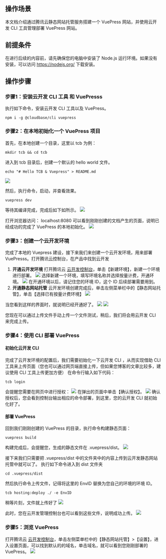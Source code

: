 ## 操作场景
本文档介绍通过腾讯云静态网站托管服务搭建一个 VuePress 网站，并使用云开发 CLI 工具管理部署 VuePress 网站。

## 前提条件
在进行后续的内容前，请先确保您的电脑中安装了 Node.js 运行环境。如果没有安装，可以访问 https://nodejs.org/ 下载安装。

## 操作步骤
### 步骤1：安装云开发 CLI 工具 和 VuePresss
执行如下命令，安装云开发 CLI 工具以及 VuePress。
```
npm i -g @cloudbase/cli vuepress
```

### 步骤2：在本地初始化一个 VuePress 项目
首先，在本地创建一个目录，这里以 tcb 为例：
```
mkdir tcb && cd tcb
```
进入到 tcb 目录后，创建一个默认的 hello world 文件。
```
echo "# Hello TCB & Vuepress" > README.md
```
![](https://main.qcloudimg.com/raw/db6cfcc664b38c32e8ce08055f6ffc7d.png)

然后，执行命令，启动，并查看效果。
```
vuepress dev
```
等待其编译完成，完成后如下如所示。
![](https://main.qcloudimg.com/raw/0b1c90a075f1f4914ecc6c487e9abcbc.png)

打开浏览器访问： localhost:8080 可以看到刚刚创建的文档产生的页面，说明已经成功的完成了 VuePress 的本地初始化。
![](https://main.qcloudimg.com/raw/ecf3a06a5fef49864fe1e7983f9e091d.png)


### 步骤3：创建一个云开发环境

完成了本地的 Vuepress 建设，接下来我们来创建一个云开发环境，用来部署 VuePresss。打开腾讯云控制台，在产品中找到云开发

1. **开通云开发环境**
打开腾讯云 [云开发控制台](https://console.cloud.tencent.com/tcb/env/index)，单击【新建环境】，新建一个环境进行部署。
![](https://main.qcloudimg.com/raw/f7344bae9468324172aeaae84e10dbbf.png)
 选择新建一个环境，填写环境名称并选择按量计费，开通环境。
![](https://main.qcloudimg.com/raw/99581595ff8cfe491a1563140fd7411e.png)
 在开通环境以后，请记住您的环境 ID，这个 ID 后续部署需要用到。
2. **开通静态网站托管**
云开发环境创建完成后，单击左侧菜单栏中的【静态网站托管】，单击【选择已有按量计费环境】
![](https://main.qcloudimg.com/raw/0066b2dd6c36857cd0f52d3916c3c8d1.png)

 当您看到这样的界面时，就说明已经开通好了。
![](https://main.qcloudimg.com/raw/64f31f5655bfcce0506262c3f7f9163c.png)
![](9.png)

 您现在可以通过上传文件手动上传一个文件测试，稍后，我们将会用云开发 CLI 来完成上传。

### 步骤4：使用 CLI 部署 VuePress
#### 初始化云开发 CLI
完成了云开发环境的配置后，我们需要初始化一下云开发 CLI ，从而实现借助 CLI 工具来上传页面（您也可以通过网页端直接上传，但如果您博客的文章比较多，建议使用 CLI 工具上传更加方便）
在命令行输入如下代码：
```
tcb login
```
会提醒您需要在网页中进行授权：
![](https://main.qcloudimg.com/raw/0390dad15ae1a786d3e492c11c9277bb.png)
在弹出的页面中单击【确认授权】。
![](https://main.qcloudimg.com/raw/40d3367db60f02f9312237d2657ad33f.png)
确认授权后，您会看到控制台输出相应的命令部署，到这里，您的云开发 CLI 就初始化好了。

#### 部署 VuePress
回到我们刚刚创建的 VuePress 的目录，执行命令构建静态页面：
```
vuepress build
```
构建完成后，会提醒您，生成的静态文件在 .vuepress/dist。
![](https://main.qcloudimg.com/raw/f3e4e1d548b947b289a68d8ad7cafbdd.png)

接下来我们只需要把 .vuepress/dist 中的文件夹中的内容上传到云开发静态网站托管中就可以了。
执行如下命令进入到 dist 文件夹
```
cd .vuepress/dist
```
然后执行命令上传文件，记得将这里的 EnvID 替换为您自己的环境的环境 ID。
```
tcb hosting:deploy ./ -e EnvID
```
稍等片刻，文件就上传好了
![](https://main.qcloudimg.com/raw/898ed57cfd784b3204b706c4636b8b0c.png)

此时，您在云开发管理控制台也可以看到这些文件，说明成功上传。
![](https://main.qcloudimg.com/raw/d21f08ea7b0aea3be8d6e5ca1bf1421c.png)

### 步骤5：浏览 VuePress
打开腾讯云 [云开发控制台](https://console.cloud.tencent.com/tcb/env/index)，单击左侧菜单栏中的【静态网站托管】>【设置】，进入设置页面，可以找到默认的的域名，单击域名，就可以看到您刚刚部署的 VuePress。
![](https://main.qcloudimg.com/raw/439da24bfa3827fb41b8305c2ac1a5ae.png)

